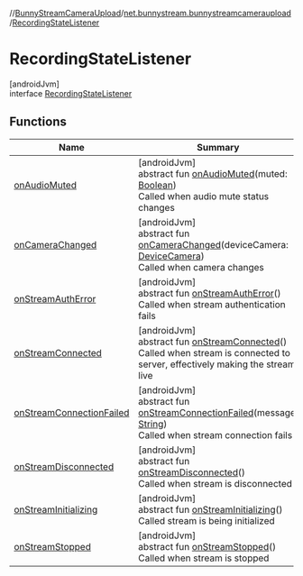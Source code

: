//[BunnyStreamCameraUpload](../../../index.md)/[net.bunnystream.bunnystreamcameraupload](../index.md)/[RecordingStateListener](index.md)

# RecordingStateListener

[androidJvm]\
interface [RecordingStateListener](index.md)

## Functions

| Name | Summary |
|---|---|
| [onAudioMuted](on-audio-muted.md) | [androidJvm]<br>abstract fun [onAudioMuted](on-audio-muted.md)(muted: [Boolean](https://kotlinlang.org/api/latest/jvm/stdlib/kotlin-stdlib/kotlin/-boolean/index.html))<br>Called when audio mute status changes |
| [onCameraChanged](on-camera-changed.md) | [androidJvm]<br>abstract fun [onCameraChanged](on-camera-changed.md)(deviceCamera: [DeviceCamera](../-device-camera/index.md))<br>Called when camera changes |
| [onStreamAuthError](on-stream-auth-error.md) | [androidJvm]<br>abstract fun [onStreamAuthError](on-stream-auth-error.md)()<br>Called when stream authentication fails |
| [onStreamConnected](on-stream-connected.md) | [androidJvm]<br>abstract fun [onStreamConnected](on-stream-connected.md)()<br>Called when stream is connected to server, effectively making the stream live |
| [onStreamConnectionFailed](on-stream-connection-failed.md) | [androidJvm]<br>abstract fun [onStreamConnectionFailed](on-stream-connection-failed.md)(message: [String](https://kotlinlang.org/api/latest/jvm/stdlib/kotlin-stdlib/kotlin/-string/index.html))<br>Called when stream connection fails |
| [onStreamDisconnected](on-stream-disconnected.md) | [androidJvm]<br>abstract fun [onStreamDisconnected](on-stream-disconnected.md)()<br>Called when stream is disconnected |
| [onStreamInitializing](on-stream-initializing.md) | [androidJvm]<br>abstract fun [onStreamInitializing](on-stream-initializing.md)()<br>Called stream is being initialized |
| [onStreamStopped](on-stream-stopped.md) | [androidJvm]<br>abstract fun [onStreamStopped](on-stream-stopped.md)()<br>Called when stream is stopped |
